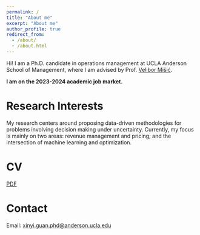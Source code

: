 ```yaml
---
permalink: /
title: "About me"
excerpt: "About me"
author_profile: true
redirect_from: 
  - /about/
  - /about.html
---
```


Hi! I am a Ph.D. candidate in operations management at UCLA Anderson School of Management, where I am advised by Prof. [Velibor Mišić](https://vvmisic.github.io/).

$\textbf{I am on the 2023-2024 academic job market.}$

Research Interests 
======
My research centers around proposing data-driven methodologies for problems involving decision making under uncertainty. Currently, my focus is mainly on two areas: revenue management and pricing; and the intersection of machine learning and optimization.

CV
======
[PDF](https://xinyi-guan.github.io/Xinyi_Guan_CV.pdf) 

Contact
======
Email: xinyi.guan.phd@anderson.ucla.edu
